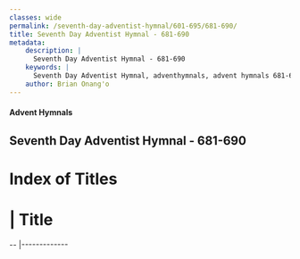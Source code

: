 ```yaml
---
classes: wide
permalink: /seventh-day-adventist-hymnal/601-695/681-690/
title: Seventh Day Adventist Hymnal - 681-690
metadata:
    description: |
      Seventh Day Adventist Hymnal - 681-690
    keywords: |
      Seventh Day Adventist Hymnal, adventhymnals, advent hymnals 681-690
    author: Brian Onang'o
---
```


#### Advent Hymnals
## Seventh Day Adventist Hymnal - 681-690

# Index of Titles
# | Title                        
-- |-------------
